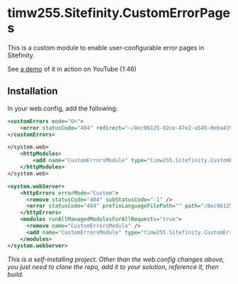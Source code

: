 ﻿# timw255.Sitefinity.CustomErrorPages

This is a custom module to enable user-configurable error pages in Sitefinity.

See [a demo](https://youtu.be/nyT808ZmWeU) of it in action on YouTube (1:46)

## Installation

In your web.config, add the following:

```xml
<customErrors mode="On">
	<error statusCode="404" redirect="~/8ec96125-02ce-47e2-a545-0eba4192dc7d" />
</customErrors>

</system.web>
	<httpModules>
		<add name="CustomErrorsModule" type="timw255.Sitefinity.CustomErrorPages.CustomErrorModule, timw255.Sitefinity.CustomErrorPages" />
	</httpModules>
</system.web>

<system.webServer>
    <httpErrors errorMode="Custom">
      <remove statusCode="404" subStatusCode="-1" />
      <error statusCode="404" prefixLanguageFilePath="" path="/8ec96125-02ce-47e2-a545-0eba4192dc7d.aspx" responseMode="ExecuteURL" />
    </httpErrors>
    <modules runAllManagedModulesForAllRequests="true">
      <remove name="CustomErrorsModule" />
      <add name="CustomErrorsModule" type="timw255.Sitefinity.CustomErrorPages.CustomErrorModule, timw255.Sitefinity.CustomErrorPages" />
    </modules>
</system.webServer>
```

_This is a self-installing project. Other than the web.config changes above, you just need to clone the repo, add it to your solution, reference it, then build._
